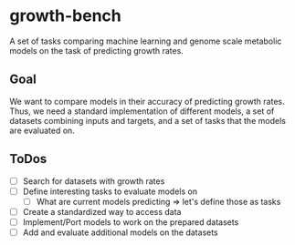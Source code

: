 # growth-bench
A set of tasks comparing machine learning and genome scale metabolic models on the task of predicting growth rates.

## Goal
We want to compare models in their accuracy of predicting growth rates. Thus, we need a standard implementation of different models, a set of datasets combining inputs and targets, and a set of tasks that the models are evaluated on.

## ToDos
- [ ] Search for datasets with growth rates
- [ ] Define interesting tasks to evaluate models on
  - [ ] What are current models predicting => let's define those as tasks
- [ ] Create a standardized way to access data
- [ ] Implement/Port models to work on the prepared datasets
- [ ] Add and evaluate additional models on the datasets
